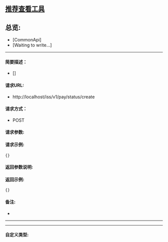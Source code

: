 

## [推荐查看工具](https://www.iminho.me/)

## 总览:
- [CommonApi]
- [Waiting to write...]

--------------------

#### 简要描述：

- []

#### 请求URL:

- http://localhost/iss/v1/pay/status/create

#### 请求方式：

- POST

#### 请求参数:


#### 请求示例:
```
{}
```

#### 返回参数说明:


#### 返回示例:
	
```
{}
```

#### 备注:

- 
	

--------------------
--------------------

#### 自定义类型:


